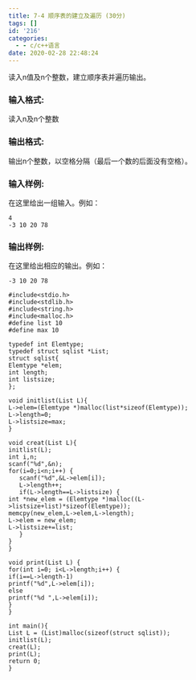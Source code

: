 ```yaml
---
title: 7-4 顺序表的建立及遍历 (30分)
tags: []
id: '216'
categories:
  - - c/c++语言
date: 2020-02-28 22:48:24
---
```


读入n值及n个整数，建立顺序表并遍历输出。

### 输入格式:

读入n及n个整数

### 输出格式:

输出n个整数，以空格分隔（最后一个数的后面没有空格）。

### 输入样例:

在这里给出一组输入。例如：

```
4
-3 10 20 78
```

### 输出样例:

在这里给出相应的输出。例如：

```
-3 10 20 78
```

```
#include<stdio.h>
#include<stdlib.h>
#include<string.h>
#include<malloc.h>
#define list 10
#define max 10
 
typedef int Elemtype;
typedef struct sqlist *List;
struct sqlist{
Elemtype *elem;
int length;
int listsize;
};
 
void initlist(List L){
L->elem=(Elemtype *)malloc(list*sizeof(Elemtype));
L->length=0;
L->listsize=max;
}
 
void creat(List L){
initlist(L);
int i,n;
scanf("%d",&n);
for(i=0;i<n;i++) {
   scanf("%d",&L->elem[i]);
   L->length++;
   if(L->length==L->listsize) {
int *new_elem = (Elemtype *)malloc((L->listsize+list)*sizeof(Elemtype));
memcpy(new_elem,L->elem,L->length);
L->elem = new_elem;
L->listsize+=list;
   }
} 
}
 
void print(List L) {
for(int i=0; i<L->length;i++) {
if(i==L->length-1)
printf("%d",L->elem[i]);
else
printf("%d ",L->elem[i]);
}
}
 
int main(){
List L = (List)malloc(sizeof(struct sqlist));
initlist(L);
creat(L);
print(L);
return 0;
}
```